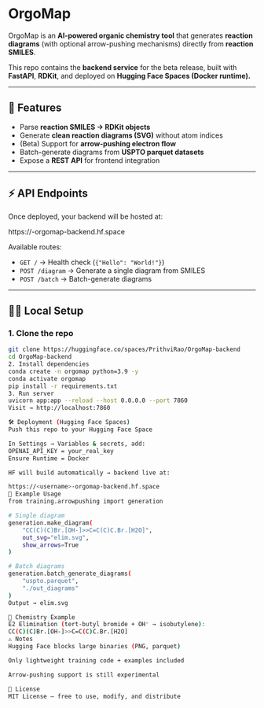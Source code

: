 # OrgoMap

OrgoMap is an **AI-powered organic chemistry tool** that generates **reaction diagrams** (with optional arrow-pushing mechanisms) directly from **reaction SMILES**.

This repo contains the **backend service** for the beta release, built with **FastAPI**, **RDKit**, and deployed on **Hugging Face Spaces (Docker runtime).**

---

## 🚀 Features
- Parse **reaction SMILES → RDKit objects**  
- Generate **clean reaction diagrams (SVG)** without atom indices  
- (Beta) Support for **arrow-pushing electron flow**  
- Batch-generate diagrams from **USPTO parquet datasets**  
- Expose a **REST API** for frontend integration  

---

## ⚡ API Endpoints
Once deployed, your backend will be hosted at:

https://<username>-orgomap-backend.hf.space

Available routes:
- `GET /` → Health check (`{"Hello": "World!"}`)  
- `POST /diagram` → Generate a single diagram from SMILES  
- `POST /batch` → Batch-generate diagrams  

---

## 🧑‍💻 Local Setup

### 1. Clone the repo
```bash
git clone https://huggingface.co/spaces/PrithviRao/OrgoMap-backend
cd OrgoMap-backend
2. Install dependencies
conda create -n orgomap python=3.9 -y
conda activate orgomap
pip install -r requirements.txt
3. Run server
uvicorn app:app --reload --host 0.0.0.0 --port 7860
Visit → http://localhost:7860

🛠 Deployment (Hugging Face Spaces)
Push this repo to your Hugging Face Space

In Settings → Variables & secrets, add:
OPENAI_API_KEY = your_real_key
Ensure Runtime = Docker

HF will build automatically → backend live at:

https://<username>-orgomap-backend.hf.space
🧪 Example Usage
from training.arrowpushing import generation

# Single diagram
generation.make_diagram(
    "CC(C)(C)Br.[OH-]>>C=C(C)C.Br.[H2O]",
    out_svg="elim.svg",
    show_arrows=True
)

# Batch diagrams
generation.batch_generate_diagrams(
    "uspto.parquet",
    "./out_diagrams"
)
Output → elim.svg

🔬 Chemistry Example
E2 Elimination (tert-butyl bromide + OH⁻ → isobutylene):
CC(C)(C)Br.[OH-]>>C=C(C)C.Br.[H2O]
⚠️ Notes
Hugging Face blocks large binaries (PNG, parquet)

Only lightweight training code + examples included

Arrow-pushing support is still experimental

📜 License
MIT License – free to use, modify, and distribute
